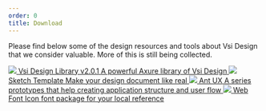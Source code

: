 ```yaml
---
order: 0
title: Download
---
```


Please find below some of the design resources and tools about Vsi Design that we consider valuable. More of this is still being collected.

<div class="resource-cards">
<a target="_blank" href="http://library.ant.design" class="resource-card">
  <img src="https://zos.alipayobjects.com/rmsportal/qXrCHrsuyrINSeerFOerLcTTFZiEzHAJ.png">
  <span class="resource-card-content">
    <span class="resource-card-title">Vsi Design Library v2.0.1</span>
    <span class="resource-card-description">A powerful Axure library of Vsi Design</span>
  </span>
</a>
<a target="_blank" href="https://github.com/ant-design/ant-design/releases/download/resource/Ant.Design.Template.v1.1.sketch" class="resource-card">
  <img src="https://www.sketchapp.com/images/app-icon@2x.png">
  <span class="resource-card-content">
    <span class="resource-card-title">Sketch Template</span>
    <span class="resource-card-description">Make your design document like real</span>
  </span>
</a>
<a target="_blank" href="http://ux.ant.design" class="resource-card">
  <img src="https://os.alipayobjects.com/rmsportal/yfTqrQuSKcqBDLY.png">
  <span class="resource-card-content">
    <span class="resource-card-title">Ant UX</span>
    <span class="resource-card-description">A series prototypes that help creating application structure and user flow</span>
  </span>
</a>
<a target="_blank" href="https://github.com/ant-design/ant-design/releases/download/resource/iconfont-2.x.zip" class="resource-card">
  <img src="https://os.alipayobjects.com/rmsportal/UEpOFKUQTZaUfnW.png">
  <span class="resource-card-content">
    <span class="resource-card-title">Web Font</span>
    <span class="resource-card-description">Icon font package for your local reference</span>
  </span>
</a>
</div>
